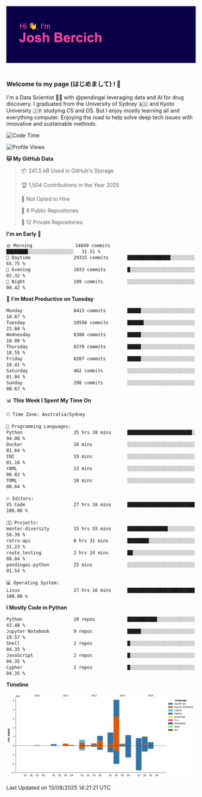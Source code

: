 
<div align="center">
<img src="profile-banner.png" />
</div>

</br>

### Welcome to my page (はじめまして) ! 🌸

I'm a Data Scientist 👨‍🔬 with @pendingai leveraging data and AI for drug discovery. I graduated from the University of Sydney 🇦🇺 and Kyoto University 🇯🇵 studying CS and DS. But I enjoy mostly learning all and everything computer. Enjoying the road to help solve deep tech issues with innovative and sustainable methods.

<!--START_SECTION:waka-->
![Code Time](http://img.shields.io/badge/Code%20Time-37%20hrs%209%20mins-blue)

![Profile Views](http://img.shields.io/badge/Profile%20Views-30-blue)

**🐱 My GitHub Data** 

> 📦 241.5 kB Used in GitHub's Storage 
 > 
> 🏆 1,504 Contributions in the Year 2025
 > 
> 🚫 Not Opted to Hire
 > 
> 📜 8 Public Repositories 
 > 
> 🔑 12 Private Repositories 
 > 
**I'm an Early 🐤** 

```text
🌞 Morning                14049 commits       ████████░░░░░░░░░░░░░░░░░   31.51 % 
🌆 Daytime                29315 commits       ████████████████░░░░░░░░░   65.75 % 
🌃 Evening                1033 commits        █░░░░░░░░░░░░░░░░░░░░░░░░   02.32 % 
🌙 Night                  189 commits         ░░░░░░░░░░░░░░░░░░░░░░░░░   00.42 % 
```
📅 **I'm Most Productive on Tuesday** 

```text
Monday                   8413 commits        █████░░░░░░░░░░░░░░░░░░░░   18.87 % 
Tuesday                  10556 commits       ██████░░░░░░░░░░░░░░░░░░░   23.68 % 
Wednesday                8380 commits        █████░░░░░░░░░░░░░░░░░░░░   18.80 % 
Thursday                 8270 commits        █████░░░░░░░░░░░░░░░░░░░░   18.55 % 
Friday                   8207 commits        █████░░░░░░░░░░░░░░░░░░░░   18.41 % 
Saturday                 462 commits         ░░░░░░░░░░░░░░░░░░░░░░░░░   01.04 % 
Sunday                   298 commits         ░░░░░░░░░░░░░░░░░░░░░░░░░   00.67 % 
```


📊 **This Week I Spent My Time On** 

```text
🕑︎ Time Zone: Australia/Sydney

💬 Programming Languages: 
Python                   25 hrs 38 mins      ████████████████████████░   94.00 % 
Docker                   26 mins             ░░░░░░░░░░░░░░░░░░░░░░░░░   01.64 % 
INI                      19 mins             ░░░░░░░░░░░░░░░░░░░░░░░░░   01.16 % 
YAML                     13 mins             ░░░░░░░░░░░░░░░░░░░░░░░░░   00.82 % 
TOML                     10 mins             ░░░░░░░░░░░░░░░░░░░░░░░░░   00.64 % 

🔥 Editors: 
VS Code                  27 hrs 16 mins      █████████████████████████   100.00 % 

🐱‍💻 Projects: 
mentor-diversity         15 hrs 55 mins      ███████████████░░░░░░░░░░   58.39 % 
retro-api                8 hrs 31 mins       ████████░░░░░░░░░░░░░░░░░   31.23 % 
route_testing            2 hrs 24 mins       ██░░░░░░░░░░░░░░░░░░░░░░░   08.84 % 
pendingai-python         25 mins             ░░░░░░░░░░░░░░░░░░░░░░░░░   01.54 % 

💻 Operating System: 
Linux                    27 hrs 16 mins      █████████████████████████   100.00 % 
```

**I Mostly Code in Python** 

```text
Python                   20 repos            ███████████░░░░░░░░░░░░░░   43.48 % 
Jupyter Notebook         9 repos             █████░░░░░░░░░░░░░░░░░░░░   19.57 % 
Shell                    2 repos             █░░░░░░░░░░░░░░░░░░░░░░░░   04.35 % 
JavaScript               2 repos             █░░░░░░░░░░░░░░░░░░░░░░░░   04.35 % 
Cypher                   2 repos             █░░░░░░░░░░░░░░░░░░░░░░░░   04.35 % 
```



**Timeline**

![Lines of Code chart](https://raw.githubusercontent.com/JBercich/JBercich/main/assets/bar_graph.png)


 Last Updated on 13/08/2025 14:21:21 UTC
<!--END_SECTION:waka-->
